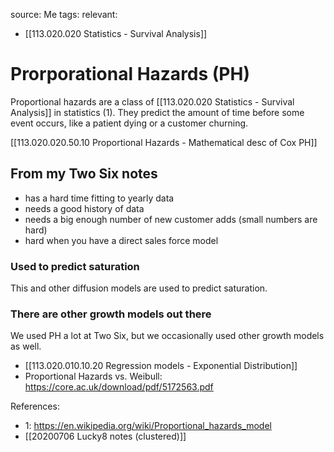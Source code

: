 source: Me
tags: 
relevant: 
- [[113.020.020 Statistics - Survival Analysis]]

# Prorporational Hazards (PH)

Proportional hazards are a class of [[113.020.020 Statistics - Survival Analysis]] in statistics (1). They predict the amount of time before some event occurs, like a patient dying or a customer churning. 

[[113.020.020.50.10 Proportional Hazards - Mathematical desc of Cox PH]]

## From my Two Six notes
- has a hard time fitting to yearly data
- needs a good history of data
- needs a big enough number of new customer adds (small numbers are hard)
- hard when you have a direct sales force model

### Used to predict saturation
This and other diffusion models are used to predict saturation.

### There are other growth models out there
We used PH a lot at Two Six, but we occasionally used other growth models as well.
- [[113.020.010.10.20 Regression models - Exponential Distribution]]
- Proportional Hazards vs. Weibull: https://core.ac.uk/download/pdf/5172563.pdf


References:
- 1: https://en.wikipedia.org/wiki/Proportional_hazards_model
- [[20200706 Lucky8 notes (clustered)]]